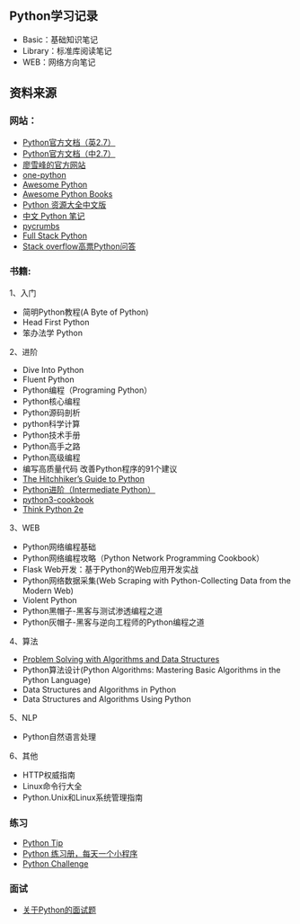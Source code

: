 ﻿## Python学习记录
- Basic：基础知识笔记
- Library：标准库阅读笔记
- WEB：网络方向笔记

## 资料来源
### 网站：
- [Python官方文档（英2.7）](http://docs.python.org/2.7/)
- [Python官方文档（中2.7）](http://www.pythondoc.com/pythontutorial27/index.html)
- [廖雪峰的官方网站](http://www.liaoxuefeng.com/)
- [one-python](https://github.com/geekan/one-python)
- [Awesome Python](https://github.com/vinta/awesome-python)
- [Awesome Python Books](https://github.com/Junnplus/awesome-python-books)
- [Python 资源大全中文版](https://github.com/jobbole/awesome-python-cn)
- [中文 Python 笔记](https://github.com/lijin-THU/notes-python)
- [pycrumbs](https://github.com/kirang89/pycrumbs)
- [Full Stack Python](http://www.fullstackpython.com/table-of-contents.html)
- [Stack overflow高票Python问答](http://stackoverflow.com/questions/tagged/python?sort=votes)

### 书籍:
1、入门
- 简明Python教程(A Byte of Python)
- Head First Python
- 笨办法学 Python

2、进阶
- Dive Into Python
- Fluent Python
- Python编程（Programing Python）
- Python核心编程
- Python源码剖析
- python科学计算
- Python技术手册
- Python高手之路
- Python高级编程
- 编写高质量代码 改善Python程序的91个建议
- [The Hitchhiker’s Guide to Python](http://docs.python-guide.org/en/latest/)
- [Python进阶（Intermediate Python）](https://github.com/eastlakeside/interpy-zh)
- [python3-cookbook](http://python3-cookbook.readthedocs.io/zh_CN/latest/index.html)
- [Think Python 2e](http://www.codingpy.com/books/thinkpython2/index.html)

3、WEB
- Python网络编程基础
- Python网络编程攻略（Python Network Programming Cookbook）
- Flask Web开发：基于Python的Web应用开发实战
- Python网络数据采集(Web Scraping with Python-Collecting Data from the Modern Web)
- Violent Python
- Python黑帽子-黑客与测试渗透编程之道
- Python灰帽子-黑客与逆向工程师的Python编程之道

4、算法
- [Problem Solving with Algorithms and Data Structures](http://interactivepython.org/runestone/static/pythonds/index.html)
- Python算法设计(Python Algorithms: Mastering Basic Algorithms in the Python Language)
- Data Structures and Algorithms in Python
- Data Structures and Algorithms Using Python

5、NLP
- Python自然语言处理

6、其他
- HTTP权威指南
- Linux命令行大全
- Python.Unix和Linux系统管理指南

### 练习
- [Python Tip](http://www.pythontip.com/coding/code_oj)
- [Python 练习册，每天一个小程序](https://github.com/Yixiaohan/show-me-the-code)
- [Python Challenge](http://www.pythonchallenge.com/)

### 面试
- [关于Python的面试题](https://github.com/taizilongxu/interview_python)
